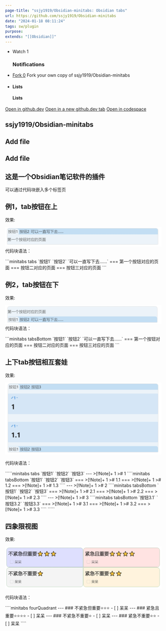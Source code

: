 ```yaml
---
page-title: "ssjy1919/Obsidian-minitabs: Obsidian tabs"
url: https://github.com/ssjy1919/Obsidian-minitabs
date: "2024-01-18 08:11:24"
tags: sw/plugin
purpose:
extends: "[[Obsidian]]"
---
```


-   Watch 1
    
    ### Notifications
    
-   [Fork 0](https://github.com/ssjy1919/Obsidian-minitabs/fork) Fork your own copy of ssjy1919/Obsidian-minitabs
    
-   #### Lists
    
    #### Lists
    

[Open in github.dev](https://github.dev/) [Open in a new github.dev tab](https://github.dev/) [Open in codespace](https://github.com/codespaces/new/ssjy1919/Obsidian-minitabs?resume=1)

## ssjy1919/Obsidian-minitabs

## Add file

## Add file

## 这是一个Obsidian笔记软件的插件

可以通过代码块嵌入多个标签页

## 例1，tab按钮在上

效果:

[![Image 例一](https://github.com/ssjy1919/Obsidian-minitabs/raw/master/Screenshots/%E4%BE%8B%E4%B8%80.png)](https://github.com/ssjy1919/Obsidian-minitabs/blob/master/Screenshots/%E4%BE%8B%E4%B8%80.png) 代码块语法：

\`\`\`minitabs
tabs
\`按钮1\` \`按钮2\` \`可以一直写下去……\` 
\===
第一个按钮对应的页面
\===
按钮二对应的页面
\===
按钮三对应的页面
\`\`\`

## 例2，tab按钮在下

效果:

[![Image 例二](https://github.com/ssjy1919/Obsidian-minitabs/raw/master/Screenshots/%E4%BE%8B%E4%BA%8C.png)](https://github.com/ssjy1919/Obsidian-minitabs/blob/master/Screenshots/%E4%BE%8B%E4%BA%8C.png) 代码块语法：

\`\`\`minitabs
tabsBottom
\`按钮1\` \`按钮2\` \`可以一直写下去……\` 
\===
第一个按钮对应的页面
\===
按钮二对应的页面
\===
按钮三对应的页面
\`\`\`

## 上下tab按钮相互套娃

效果:

[![Image 例三](https://github.com/ssjy1919/Obsidian-minitabs/raw/master/Screenshots/%E4%BE%8B%E4%B8%89.png)](https://github.com/ssjy1919/Obsidian-minitabs/blob/master/Screenshots/%E4%BE%8B%E4%B8%89.png)

代码块语法：

\`\`\`\`\`minitabs
tabs
\`按钮1\` \`按钮2\` \`按钮3\` 
\---
\>\[!Note\]+ 1
\># 1
\`\`\`\`minitabs
tabsBottom
\`按钮1\` \`按钮2\` \`按钮3\` 
\===
\>\[!Note\]+ 1
\># 1.1
\===
\>\[!Note\]+ 1
\># 1.2
\===
\>\[!Note\]+ 1
\># 1.3
\`\`\`\`
\---
\>\[!Note\]+ 1
\># 2
\`\`\`\`minitabs
tabsBottom
\`按钮1\` \`按钮2\` \`按钮3\` 
\===
\>\[!Note\]+ 1
\># 2.1
\===
\>\[!Note\]+ 1
\># 2.2
\===
\>\[!Note\]+ 1
\># 2.3
\`\`\`\`
\---
\>\[!Note\]+ 1
\># 3
\`\`\`\`minitabs
tabsBottom
\`按钮3.1\` \`按钮3.2\` \`按钮3.3\` 
\===
\>\[!Note\]+ 1
\># 3.1
\===
\>\[!Note\]+ 1
\># 3.2
\===
\>\[!Note\]+ 1
\># 3.3
\`\`\`\`
\`\`\`\`\`

## 四象限视图

效果:

[![四象限视图](https://github.com/ssjy1919/Obsidian-minitabs/raw/master/Screenshots/%E5%9B%9B%E8%B1%A1%E9%99%90%E8%A7%86%E5%9B%BE.png)](https://github.com/ssjy1919/Obsidian-minitabs/blob/master/Screenshots/%E5%9B%9B%E8%B1%A1%E9%99%90%E8%A7%86%E5%9B%BE.png)

代码块语法：

\`\`\`\`minitabs
fourQuadrant
\---
\### 不紧急但重要⭐⭐⭐
\- \[ \] 呆呆
\---
\### 紧急且重要⭐⭐⭐⭐
\- \[ \] 呆呆
\---
\### 不紧急不重要⭐
\- \[ \] 呆呆
\---
\### 紧急不重要⭐⭐
\- \[ \] 呆呆
\`\`\`\`